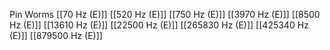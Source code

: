 Pin Worms
[[70 Hz (E)]]
[[520 Hz (E)]]
[[750 Hz (E)]]
[[3970 Hz (E)]]
[[8500 Hz (E)]]
[[13610 Hz (E)]]
[[22500 Hz (E)]]
[[265830 Hz (E)]]
[[425340 Hz (E)]]
[[879500 Hz (E)]]